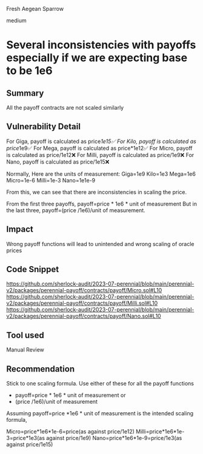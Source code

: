 Fresh Aegean Sparrow

medium

# Several inconsistencies with payoffs especially if we are expecting base to be 1e6
## Summary
All the payoff contracts are not scaled similarly

## Vulnerability Detail
For Giga, payoff is calculated as price*1e15✅
For Kilo, payoff is calculated as price*1e9✅
For Mega, payoff is calculated as price\*1e12✅
For Micro, payoff is calculated as price/1e12❌
For Milli, payoff is calculated as price/1e9❌
For Nano, payoff is calculated as price/1e15❌

Normally, Here are the units of measurement:
Giga=1e9
Kilo=1e3
Mega=1e6
Micro=1e-6
Milli=1e-3
Nano=1e1e-9

From this, we can see that there are inconsistencies in scaling the price.

From the first three payoffs, payoff=price \* 1e6 \* unit of measurement
But in the last three, payoff=(price /1e6)/unit of measurement.

## Impact
Wrong payoff functions will lead to unintended and wrong scaling of oracle prices

## Code Snippet
https://github.com/sherlock-audit/2023-07-perennial/blob/main/perennial-v2/packages/perennial-payoff/contracts/payoff/Micro.sol#L10
https://github.com/sherlock-audit/2023-07-perennial/blob/main/perennial-v2/packages/perennial-payoff/contracts/payoff/Milli.sol#L10
https://github.com/sherlock-audit/2023-07-perennial/blob/main/perennial-v2/packages/perennial-payoff/contracts/payoff/Nano.sol#L10

## Tool used

Manual Review

## Recommendation
Stick to one scaling formula.
Use either of these for all the payoff functions

- payoff=price \* 1e6 \* unit of measurement or
- (price /1e6)/unit of measurement

Assuming payoff=price *1e6 * unit of measurement is the intended scaling formula,

Micro=price\*1e6\*1e-6=price(as against price/1e12)
Milli=price\*1e6\*1e-3=price*1e3(as against price/1e9)
Nano=price\*1e6\*1e-9=price/1e3(as against price/1e15)
